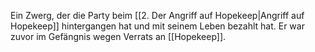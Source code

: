 Ein Zwerg, der die Party beim [[2. Der Angriff auf Hopekeep|Angriff auf Hopekeep]] hintergangen hat und mit seinem Leben bezahlt hat. Er war zuvor im Gefängnis wegen Verrats an [[Hopekeep]].